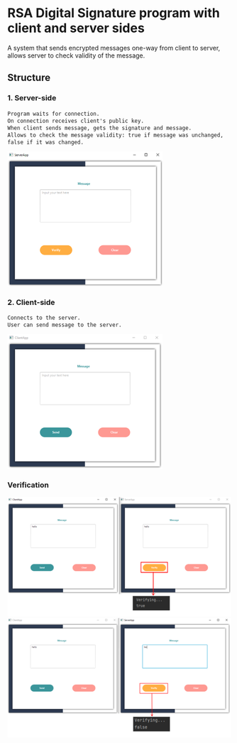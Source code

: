 # RSA Digital Signature program with client and server sides

A system that sends encrypted messages one-way from client to server, allows server to check validity of the message.


## Structure
### 1. Server-side    
    Program waits for connection.
    On connection receives client's public key.
    When client sends message, gets the signature and message.
    Allows to check the message validity: true if message was unchanged, false if it was changed.
    
<img src="/img/server.png" alt="server-side view" width="350"/>

### 2. Client-side
    Connects to the server.
    User can send message to the server.

<img src="/img/client.png" alt="client-side view" width="350"/>

### Verification

<img src="/img/verification.png" alt="unchanged message" width="800"/>
<img src="/img/verification_f.png" alt="changed message" width="800"/>
